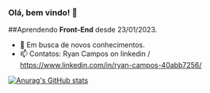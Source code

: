### Olá, bem vindo! 👋

##Aprendendo **Front-End** desde 23/01/2023.

- 🌱 Em busca de novos conhecimentos.
- 📫 Contatos: Ryan Campos on linkedin / https://www.linkedin.com/in/ryan-campos-40abb7256/

<!--

-->
[![Anurag's GitHub stats](https://github-readme-stats.vercel.app/api?htxe=anuraghazra)](https://github.com/anuraghazra/github-readme-stats)
